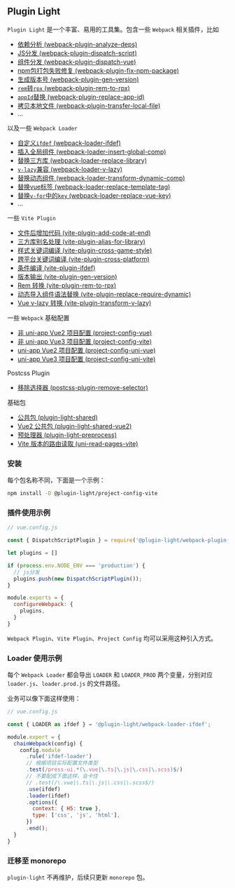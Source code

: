 <!-- 复制到 docs时，去掉“详细文档”，链接替换: zh/ => zh/ -->
## Plugin Light

`Plugin Light` 是一个丰富、易用的工具集。包含一些 `Webpack` 相关插件，比如

- [依赖分析 (webpack-plugin-analyze-deps)](./zh/webpack-plugin-analyze-deps/)
- [JS分发 (webpack-plugin-dispatch-script)](./zh/webpack-plugin-dispatch-script/)
- [组件分发 (webpack-plugin-dispatch-vue)](./zh/webpack-plugin-dispatch-vue/)
- [npm包打包失败修复 (webpack-plugin-fix-npm-package)](./zh/webpack-plugin-fix-npm-package/)
- [生成版本号 (webpack-plugin-gen-version)](./zh/webpack-plugin-gen-version/)
- [`rem`转`rpx` (webpack-plugin-rem-to-rpx)](./zh/webpack-plugin-rem-to-rpx/)
- [`appId`替换 (webpack-plugin-replace-app-id)](./zh/webpack-plugin-replace-app-id/)
- [拷贝本地文件 (webpack-plugin-transfer-local-file)](./zh/webpack-plugin-transfer-local-file/)
- ...


以及一些 `Webpack Loader`

- [自定义`ifdef` (webpack-loader-ifdef)](./zh/webpack-loader-ifdef/)
- [插入全局组件 (webpack-loader-insert-global-comp)](./zh/webpack-loader-insert-global-comp/)
- [替换三方库 (webpack-loader-replace-library)](./zh/webpack-loader-replace-library/)
- [`v-lazy`兼容 (webpack-loader-v-lazy)](./zh/webpack-loader-v-lazy/)
- [替换动态组件 (webpack-loader-transform-dynamic-comp)](./zh/webpack-loader-transform-dynamic-comp/)
- [替换vue标签 (webpack-loader-replace-template-tag)](./zh/webpack-loader-replace-template-tag/)
- [替换`v-for`中的`key` (webpack-loader-replace-vue-key)](./zh/webpack-loader-replace-vue-key/)
- ...


一些 `Vite Plugin`

- [文件后增加代码 (vite-plugin-add-code-at-end)](./zh/vite-plugin-add-code-at-end/)
- [三方库别名处理 (vite-plugin-alias-for-library)](./zh/vite-plugin-alias-for-library/)
- [样式关键词编译 (vite-plugin-cross-game-style)](./zh/vite-plugin-cross-game-style/)
- [跨平台关键词编译 (vite-plugin-cross-platform)](./zh/vite-plugin-cross-platform/)
- [条件编译 (vite-plugin-ifdef)](./zh/vite-plugin-ifdef/)
- [版本输出 (vite-plugin-gen-version)](./zh/vite-plugin-gen-version/)
- [Rem 转换 (vite-plugin-rem-to-rpx)](./zh/vite-plugin-rem-to-rpx/)
- [动态导入组件语法替换 (vite-plugin-replace-require-dynamic)](./zh/vite-plugin-replace-require-dynamic/)
- [Vue v-lazy 转换 (vite-plugin-transform-v-lazy)](./zh/vite-plugin-transform-v-lazy/)

一些 `Webpack` 基础配置

- [非 uni-app Vue2 项目配置 (project-config-vue)](./zh/project-config-vue/)
- [非 uni-app Vue3 项目配置 (project-config-vite)](./zh/project-config-vite/)
- [uni-app Vue2 项目配置 (project-config-uni-vue)](./zh/project-config-uni-vue/)
- [uni-app Vue3 项目配置 (project-config-uni-vite)](./zh/project-config-uni-vite/)

Postcss Plugin

- [移除选择器 (postcss-plugin-remove-selector)](./zh/postcss-plugin-remove-selector/)

基础包

- [公共包 (plugin-light-shared)](./zh/plugin-light-shared/)
- [Vue2 公共包 (plugin-light-shared-vue2)](./zh/plugin-light-shared-vue2/)
- [预处理器 (plugin-light-preprocess)](./zh/plugin-light-preprocess/)
- [Vite 版本的路由读取 (uni-read-pages-vite)](./zh/uni-read-pages-vite/)

### 安装

每个包名称不同，下面是一个示例：

```bash
npm install -D @plugin-light/project-config-vite
```

### 插件使用示例

```js
// vue.config.js

const { DispatchScriptPlugin } = require('@plugin-light/webpack-plugin-dispatch-vue');

let plugins = []

if (process.env.NODE_ENV === 'production') {
  // js分发
  plugins.push(new DispatchScriptPlugin());
}

module.exports = {
  configureWebpack: {
    plugins,
  }
}
```

`Webpack Plugin`、`Vite Plugin`、`Project Config` 均可以采用这种引入方式。


### Loader 使用示例

每个 `Webpack Loader` 都会导出 `LOADER` 和 `LOADER_PROD` 两个变量，分别对应 `loader.js`、`loader.prod.js` 的文件路径。

业务可以像下面这样使用：

```js
// vue.config.js

const { LOADER as ifdef } = '@plugin-light/webpack-loader-ifdef';

module.export = {
  chainWebpack(config) {
    config.module
      .rule('ifdef-loader')
      // 根据项目实际配置文件类型
      .test(/press-ui.*(\.vue|\.ts|\.js|\.css|\.scss)$/)
      // 不要配成下面这样，会卡住
      // .test(/\.vue|\.ts|\.js|\.css|\.scss$/) 
      .use(ifdef)
      .loader(ifdef)
      .options({
        context: { H5: true },
        type: ['css', 'js', 'html'],
      })
      .end();
  }
}
```

### 迁移至 monorepo 

`plugin-light` 不再维护，后续只更新 `monorepo` 包。

